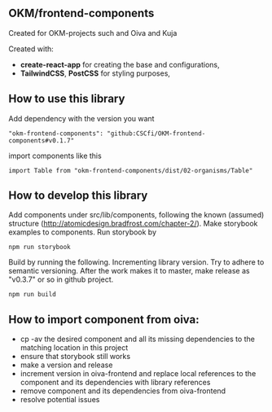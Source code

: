 ## OKM/frontend-components
Created for OKM-projects such and Oiva and Kuja

Created with:
- **create-react-app** for creating the base and configurations,
- **TailwindCSS**, **PostCSS** for styling purposes,

## How to use this library

Add dependency with the version you want

```
"okm-frontend-components": "github:CSCfi/OKM-frontend-components#v0.1.7"
```

import components like this

```
import Table from "okm-frontend-components/dist/02-organisms/Table"
```

## How to develop this library

Add components under src/lib/components, following the known (assumed) structure (http://atomicdesign.bradfrost.com/chapter-2/). Make storybook examples to components. Run storybook by

```
npm run storybook
````

Build by running the following. Incrementing library version. Try to adhere to semantic versioning. After the work makes it to master, make release as "v0.3.7" or so in github project.

```
npm run build
```

## How to import component from oiva:

* cp -av the desired component and all its missing dependencies to the matching location in this project
* ensure that storybook still works
* make a version and release
* increment version in oiva-frontend and replace local references to the component and its dependencies with library references
* remove component and its dependencies from oiva-frontend
* resolve potential issues
